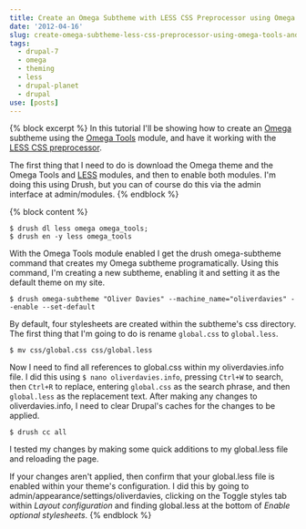 ```yaml
---
title: Create an Omega Subtheme with LESS CSS Preprocessor using Omega Tools and Drush
date: '2012-04-16'
slug: create-omega-subtheme-less-css-preprocessor-using-omega-tools-and-drush
tags:
  - drupal-7
  - omega
  - theming
  - less
  - drupal-planet
  - drupal
use: [posts]
---
```

{% block excerpt %}
In this tutorial I'll be showing how to create an [Omega](http://drupal.org/project/omega) subtheme using the [Omega Tools](http://drupal.org/project/omega_tools) module, and have it working with the [LESS CSS preprocessor](http://lesscss.org).

The first thing that I need to do is download the Omega theme and the Omega Tools and [LESS](http://drupal.org/project/less "LESS module on drupal.org") modules, and then to enable both modules. I'm doing this using Drush, but you can of course do this via the admin interface at admin/modules.
{% endblock %}

{% block content %}
```language-bash
$ drush dl less omega omega_tools;
$ drush en -y less omega_tools
```

With the Omega Tools module enabled I get the drush omega-subtheme command that creates my Omega subtheme programatically. Using this command, I'm creating a new subtheme, enabling it and setting it as the default theme on my site.

```language-bash
$ drush omega-subtheme "Oliver Davies" --machine_name="oliverdavies" --enable --set-default
```

By default, four stylesheets are created within the subtheme's css directory. The first thing that I'm going to do is rename `global.css` to `global.less`.

```language-bash
$ mv css/global.css css/global.less
```

Now I need to find all references to global.css within my oliverdavies.info file. I did this using `$ nano oliverdavies.info`, pressing `Ctrl+W` to search, then `Ctrl+R` to replace, entering `global.css` as the search phrase, and then `global.less` as the replacement text. After making any changes to oliverdavies.info, I need to clear Drupal's caches for the changes to be applied.

```language-bash
$ drush cc all
```

I tested my changes by making some quick additions to my global.less file and reloading the page.

If your changes aren't applied, then confirm that your global.less file is enabled within your theme's configuration. I did this by going to admin/appearance/settings/oliverdavies, clicking on the Toggle styles tab within *Layout configuration* and finding global.less at the bottom of *Enable optional stylesheets*.
{% endblock %}
